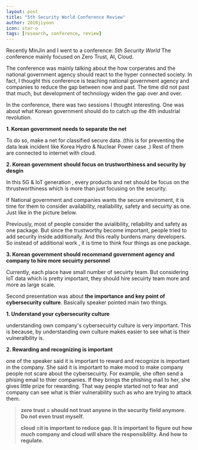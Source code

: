 ```yaml
---
layout: post
title: "5th Security World Conference Review"
author: 2018jiyoon
icon: star-o
tags: [research, conference, review]
---
```


Recently MinJin and I went to a conference: _5th Security World_ The conference mainly focused on Zero Trust, AI, Cloud.

The conference was mainly talking about the how corperates and the national government agency should react to the hyper connected society. In fact, I thought this conference is teaching national government agency and companies to reduce the gap between now and past. The time did not past that much, but development of technology widen the gap over and over.

In the conference,  there was two sessions I thought interesting. One was about what Korean government should do to catch up the 4th industrial revolution.

**1. Korean government needs to separate the net**

To do so, make a net for classified secure data. (this is for preventing the data leak incident like Korea Hydro & Nuclear Power case .)
Rest of them are connected to internet with cloud. 

**2. Korean government should focus on trustworthiness and security by desgin**

In this 5G & IoT generation , every products and net should be focus on the thrustworthiness which is more than just focusing on the security.

If National government and companies wants the secure enviroment, it is time for them to consider availability, realiability, safety and secuirty as one. Just like in the picture below.

Previously, most of people consider the avialibility, reliability and safety as one package. But since the trustworthy become important, people tried to add security inside additionally. And this really burdens many developers. So instead of additional work , it is time to think four things as one package.

**3. Korean government should recommand government agency and company to hire more secuirty personnel**

Currently, each place have small number of secuirty team. But considering IoT data which is pretty important, they should hire secuirty team more and more as large scale.

Second presentation was about **the importance and key point of cybersecurity culture**.
Basically speaker pointed main two things.

**1. Understand your cybersecurity culture**

understanding own company's cybersecuirty culture is very important. This is because, by understanding own culture makes easier to see what is their vulneralbility is.

**2. Rewarding and recognizing is important**

one of the speaker said it is important to reward and recognize is important in the company. 
She said it is important to make mood to make company people not scare about the cybersecuirty. 
For example, she often send a phising email to thier companies. If they brings the phishing mail to her, she gives 
little prize for rewarding. That way people started not to fear and company can see what is thier vulnerability such as 
who are trying to attack them.

> **zero trust = should not trust anyone in the security field anymore. Do not even trust myself.**
> 
> **cloud =it is important to reduce gap. It is important to figure out how much company and cloud will share the responsiblilty. And how to regulate.**